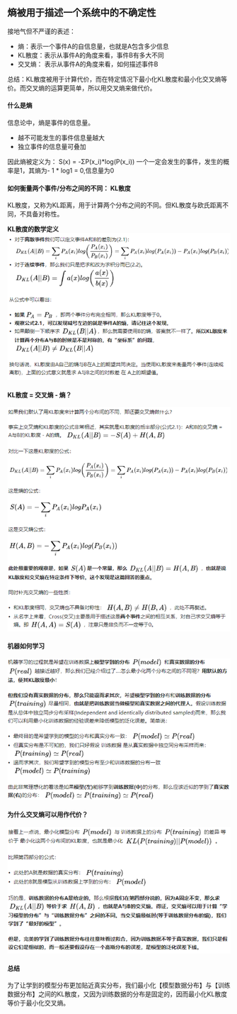  熵被用于描述一个系统中的不确定性
-----
接地气但不严谨的表述：
+ 熵：表示一个事件A的自信息量，也就是A包含多少信息
+ KL散度：表示从事件A的角度来看，事件B有多大不同
+ 交叉熵： 表示从事件A的角度来看，如何描述事件B

总结：KL散度被用于计算代价，而在特定情况下最小化KL散度和最小化交叉熵等价。而交叉熵的运算更简单，所以用交叉熵来做代价。

#### 什么是熵
信息论中，熵是事件的信息量。

+ 越不可能发生的事件信息量越大
+ 独立事件的信息量可叠加

因此熵被定义为：
S(x) = -ΣP(x_i)*log(P(x_i))
一个一定会发生的事件，发生的概率是1，其熵为- 1 * log1 = 0,信息量为0

#### 如何衡量两个事件/分布之间的不同： KL散度
KL散度，又称为KL距离，用于计算两个分布之间的不同。但KL散度与欧氏距离不同，不具备对称性。

**KL散度的数学定义**
![Alt text](../../imgs/KL散度的定义.PNG "optional title")

#### KL散度 = 交叉熵 - 熵？
![Alt text](../../imgs/KL散度等于交叉熵减去熵.PNG "optional title")

#### 机器如何学习
![Alt text](../../imgs/机器如何学习.PNG "optional title")

#### 为什么交叉熵可以用作代价？
![Alt text](../../imgs/交叉熵为甚么可作为代价.PNG "optional title")

#### 总结
为了让学到的模型分布更加贴近真实分布，我们最小化【模型数据分布】与【训练数据分布】之间的KL散度，又因为训练数据的分布是固定的，因而最小化KL散度等价于最小化交叉熵。